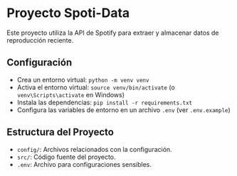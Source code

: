 # Proyecto Spoti-Data

Este proyecto utiliza la API de Spotify para extraer y almacenar datos de reproducción reciente.

## Configuración

- Crea un entorno virtual: `python -m venv venv`
- Activa el entorno virtual: `source venv/bin/activate` (o `venv\Scripts\activate` en Windows)
- Instala las dependencias: `pip install -r requirements.txt`
- Configura las variables de entorno en un archivo `.env` (ver `.env.example`)

## Estructura del Proyecto

- `config/`: Archivos relacionados con la configuración.
- `src/`: Código fuente del proyecto.
- `.env`: Archivo para configuraciones sensibles.

